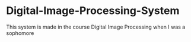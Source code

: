 # Digital-Image-Processing-System
This system is made in the course Digital Image Processing when I was a sophomore 
